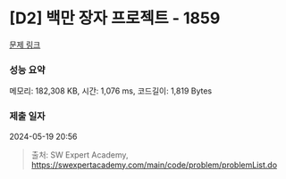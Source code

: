 # [D2] 백만 장자 프로젝트 - 1859 

[문제 링크](https://swexpertacademy.com/main/code/problem/problemDetail.do?contestProbId=AV5LrsUaDxcDFAXc) 

### 성능 요약

메모리: 182,308 KB, 시간: 1,076 ms, 코드길이: 1,819 Bytes

### 제출 일자

2024-05-19 20:56



> 출처: SW Expert Academy, https://swexpertacademy.com/main/code/problem/problemList.do